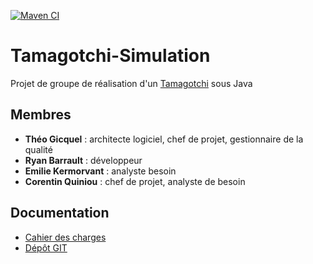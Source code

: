 [![Maven CI](https://github.com/TheoGicquel/Tamagotchi-Simulation/actions/workflows/maven.yml/badge.svg)](https://github.com/TheoGicquel/Tamagotchi-Simulation/actions/workflows/maven.yml)

# Tamagotchi-Simulation

Projet de groupe de réalisation d'un [Tamagotchi](https://en.wikipedia.org/wiki/Tamagotchi) sous Java
## Membres
* **Théo Gicquel** : architecte logiciel, chef de projet, gestionnaire de la qualité
* **Ryan Barrault** : développeur
* **Emilie Kermorvant** : analyste besoin
* **Corentin Quiniou** : chef de projet, analyste de besoin
## Documentation
* [Cahier des charges](https://docs.google.com/document/d/1CRq8gfZVj4WrMXI6eR8T7Iw_RYOO4IuYPifF_Ejfh94/edit)
* [Dépôt GIT](https://github.com/TheoGicquel/Tamagochi-Simulation)
